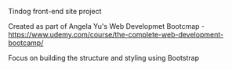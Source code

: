 Tindog front-end site project

Created as part of Angela Yu's Web Developmet Bootcmap - https://www.udemy.com/course/the-complete-web-development-bootcamp/

Focus on building the structure and styling using Bootstrap
